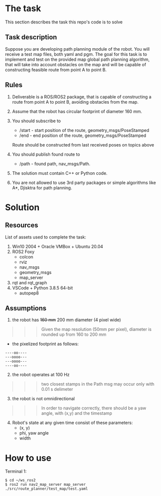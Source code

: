 # The task

This section describes the task this repo's code is to solve 

## Task description

Suppose you are developing path planning module of the robot. You will receive a test map files, both yaml and pgm. The goal for this task is to implement and test on the provided map global path planning algorithm, that will take into account obstacles on the map and will be capable of constructing feasible route from point A to point B.

## Rules

1. Deliverable is a ROS/ROS2 package, that is capable of constructing a route from point A to point B, avoiding obstacles from the map.
2. Assume that the robot has circular footprint of diameter 160 mm.
3. You should subscribe to

   * /start - start position of the route, geometry_msgs/PoseStamped
   * /end   - end position of the route, geometry_msgs/PoseStamped
    
   Route should be constructed from last received poses on topics above

4. You should publish found route to
   * /path - found path, nav_msgs/Path.
  
5. The solution must contain C++ or Python code.
6. You are not allowed to use 3rd party packages or simple algorithms like A*, Djisktra for path planning.

# Solution

## Resources

List of assets used to complete the task:  

1. Win10 2004 + Oracle VMBox + Ubuntu 20.04
2. ROS2 Foxy  
   * colcon  
   * rviz  
   * nav_msgs  
   * geometry_msgs  
   * map_server  
3. rqt and rqt_graph
4. VSCode + Python 3.8.5 64-bit  
   * autopep8
   
## Assumptions 

1. the robot has ~~160 mm~~ 200 mm diameter (4 pixel wide)  
>>>Given the map resolution (50mm per pixel), diameter is rounded up from 160 to 200 mm  

   * the pixelized footprint as follows:
   
    ----oo----  
    ---oooo---  
    ---oooo---  
    ----oo----  

2. the robot operates at 100 Hz
>>>two closest stamps in the Path msg may occur only with 0.01 s delimeter
3. the robot is not omnidirectional
>>>In order to navigate correctly, there should be a yaw angle, with (x,y) and the timestamp
4. Robot's state at any given time consist of these parameters:  
   * (x, y)
   * phi, yaw angle
   * width 

# How to use 

Terminal 1: 
```
$ cd ~/ws_ros2
$ ros2 run nav2_map_server map_server ./src/route_planner/test_map/test.yaml 
```
